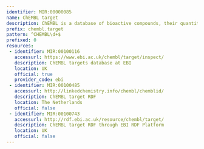 ```yaml
---
identifier: MIR:00000085
name: ChEMBL target
description: ChEMBL is a database of bioactive compounds, their quantitative properties and bioactivities (binding constants, pharmacology and ADMET, etc). The data is abstracted and curated from the primary scientific literature.
prefix: chembl.target
pattern: ^CHEMBL\d+$
prefixed: 0
resources:
 - identifier: MIR:00100116
   accessurl: https://www.ebi.ac.uk/chembl/target/inspect/
   description: ChEMBL targets database at EBI
   location: UK
   official: true
   provider_code: ebi
 - identifier: MIR:00100485
   accessurl: http://linkedchemistry.info/chembl/chemblid/
   description: ChEMBL target RDF
   location: The Netherlands
   official: false
 - identifier: MIR:00100743
   accessurl: http://rdf.ebi.ac.uk/resource/chembl/target/
   description: ChEMBL target RDF through EBI RDF Platform
   location: UK
   official: false
---
```

